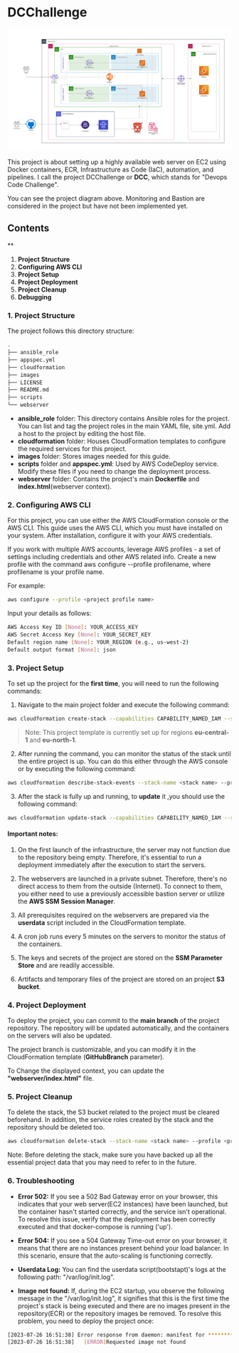 # DCChallenge

![DCC Diagram](images/DCChallenge-diagram.png)


This project is about setting up a highly available web server on EC2 using Docker containers, ECR, Infrastructure as Code (IaC), automation, and pipelines. I call the project DCChallenge or **DCC**, which stands for "Devops Code Challenge".

You can see the project diagram above. Monitoring and ‌‌Bastion are considered in the project but have not been implemented yet.

## Contents
**
1. **Project Structure**
2. **Configuring AWS CLI**
3. **Project Setup**
4. **Project Deployment**
5. **Project Cleanup**
6. **Debugging**

### 1. Project Structure
The project follows this directory structure:

``` bash
.
├── ansible_role
├── appspec.yml
├── cloudformation
├── images
├── LICENSE
├── README.md
├── scripts
└── webserver

```

- **ansible_role** folder: This directory contains Ansible roles for the project. You can list and tag the project roles in the main YAML file, site.yml. Add a host to the project by editing the host file.
- **cloudformation** folder: Houses CloudFormation templates to configure the required services for this project.
- **images** folder: Stores images needed for this guide.
- **scripts** folder and **appspec.yml**: Used by AWS CodeDeploy service. Modify these files if you need to change the deployment process.
- **webserver** folder: Contains the project's main **Dockerfile** and **index.html**(webserver context).

### 2. Configuring AWS CLI
For this project, you can use either the AWS CloudFormation console or the AWS CLI. This guide uses the AWS CLI, which you must have installed on your system. After installation, configure it with your AWS credentials.

If you work with multiple AWS accounts, leverage AWS profiles - a set of settings including credentials and other AWS related info. Create a new profile with the command aws configure --profile profilename, where profilename is your profile name.

For example:

``` bash 
aws configure --profile <project profile name>

```
Input your details as follows:
``` bash 
AWS Access Key ID [None]: YOUR_ACCESS_KEY
AWS Secret Access Key [None]: YOUR_SECRET_KEY
Default region name [None]: YOUR_REGION (e.g., us-west-2)
Default output format [None]: json

```

### 3. Project Setup

To set up the project for the **first time**, you will need to run the following commands:

1. Navigate to the main project folder and execute the following command:

``` bash 
aws cloudformation create-stack --capabilities CAPABILITY_NAMED_IAM --stack-name <stack name> --template-body file://cloudformation/DCC-cf-template-2023-07-26.yaml  --profile <project profile name > --region <project region>
```

> Note: This project template is currently set up for regions **eu-central-1** and **eu-north-1**.

2. After running the command, you can monitor the status of the stack until the entire project is up. You can do this either through the AWS console or by executing the following command:

``` bash 
aws cloudformation describe-stack-events --stack-name <stack name> --profile <project profile name >  --region <project region>

```

3. After the stack is fully up and running, to **update** it ,you should use the following command:

```bash 
aws cloudformation update-stack --capabilities CAPABILITY_NAMED_IAM --stack-name <stack name> --template-body file://cloudformation/DCC-cf-template-2023-07-26.yaml  --profile <project profile name> --region <project region>

```

#### Important notes:

1. On the first launch of the infrastructure, the server may not function due to the repository being empty. Therefore, it's essential to run a deployment immediately after the execution to start the servers.

2. The webservers are launched in a private subnet. Therefore, there's no direct access to them from the outside (Internet). To connect to them, you either need to use a previously accessible bastion server or utilize the **AWS SSM Session Manager**.

3. All prerequisites required on the webservers are prepared via the **userdata** script included in the CloudFormation template.
  
5. A cron job runs every 5 minutes on the servers to monitor the status of the containers.

6. The keys and secrets of the project are stored on the **SSM Parameter Store** and are readily accessible.

7. Artifacts and temporary files of the project are stored on an project **S3 bucket**.

### 4. Project Deployment

To deploy the project, you can commit to the **main branch** of the project repository. The repository will be updated automatically, and the containers on the servers will also be updated.

The project branch is customizable, and you can modify it in the CloudFormation template (**GitHubBranch** parameter).

To Change the displayed context, you can update the **"webserver/index.html"** file.

### 5. Project Cleanup
To delete the stack, the S3 bucket related to the project must be cleared beforehand. In addition, the service roles created by the stack and the repository should be deleted too.

``` bash
aws cloudformation delete-stack --stack-name <stack name> --profile <project profile name> --region <project region>
```

Note: Before deleting the stack, make sure you have backed up all the essential project data that you may need to refer to in the future.

### 6. Troubleshooting

- **Error 502:** If you see a 502 Bad Gateway error on your browser, this indicates that your web server(EC2 instances) have been launched, but the container hasn't started correctly, and the service isn't operational. To resolve this issue, verify that the deployment has been correctly executed and that docker-compose is running ('up').

- **Error 504:** If you see a 504 Gateway Time-out error on your browser, it means that there are no instances present behind your load balancer. In this scenario, ensure that the auto-scaling is functioning correctly.

- **Userdata Log:** You can find the userdata script(bootstapt)'s logs at the following path: "/var/log/init.log".

- **Image not found:** If, during the EC2 startup, you observe the following message in the "/var/log/init.log", it signifies that this is the first time the project's stack is being executed and there are no images present in the repository(ECR) or the repository images be removed. To resolve this problem, you need to deploy the project once:

```bash
[2023-07-26 16:51:38] Error response from daemon: manifest for *********.dkr.ecr.eu-central-1.amazonaws.com/dcchallenge-prod:latest not found: manifest unknown: Requested image not found
[2023-07-26 16:51:38]   [ERROR]Requested image not found
```
